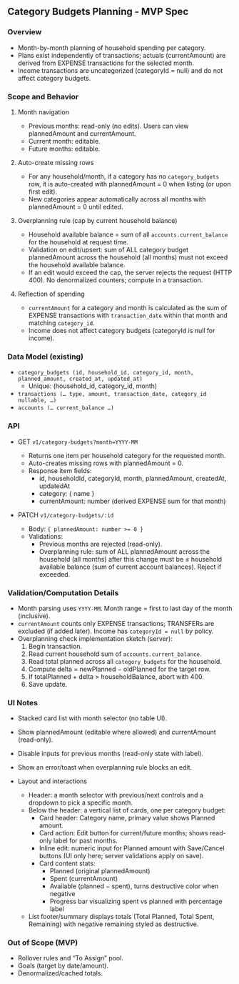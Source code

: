 ## Category Budgets Planning - MVP Spec

### Overview

- Month-by-month planning of household spending per category.
- Plans exist independently of transactions; actuals (currentAmount) are derived from EXPENSE transactions for the selected month.
- Income transactions are uncategorized (categoryId = null) and do not affect category budgets.

### Scope and Behavior

1. Month navigation
   - Previous months: read-only (no edits). Users can view plannedAmount and currentAmount.
   - Current month: editable.
   - Future months: editable.

2. Auto-create missing rows
   - For any household/month, if a category has no `category_budgets` row, it is auto-created with plannedAmount = 0 when listing (or upon first edit).
   - New categories appear automatically across all months with plannedAmount = 0 until edited.

3. Overplanning rule (cap by current household balance)
   - Household available balance = sum of all `accounts.current_balance` for the household at request time.
   - Validation on edit/upsert: sum of ALL category budget plannedAmount across the household (all months) must not exceed the household available balance.
   - If an edit would exceed the cap, the server rejects the request (HTTP 400). No denormalized counters; compute in a transaction.

4. Reflection of spending
   - `currentAmount` for a category and month is calculated as the sum of EXPENSE transactions with `transaction_date` within that month and matching `category_id`.
   - Income does not affect category budgets (categoryId is null for income).

### Data Model (existing)

- `category_budgets (id, household_id, category_id, month, planned_amount, created_at, updated_at)`
  - Unique: (household_id, category_id, month)
- `transactions (… type, amount, transaction_date, category_id nullable, …)`
- `accounts (… current_balance …)`

### API

- GET `v1/category-budgets?month=YYYY-MM`
  - Returns one item per household category for the requested month.
  - Auto-creates missing rows with plannedAmount = 0.
  - Response item fields:
    - id, householdId, categoryId, month, plannedAmount, createdAt, updatedAt
    - category: { name }
    - currentAmount: number (derived EXPENSE sum for that month)

- PATCH `v1/category-budgets/:id`
  - Body: `{ plannedAmount: number >= 0 }`
  - Validations:
    - Previous months are rejected (read-only).
    - Overplanning rule: sum of ALL plannedAmount across the household (all months) after this change must be ≤ household available balance (sum of current account balances). Reject if exceeded.

### Validation/Computation Details

- Month parsing uses `YYYY-MM`. Month range = first to last day of the month (inclusive).
- `currentAmount` counts only EXPENSE transactions; TRANSFERs are excluded (if added later). Income has `categoryId = null` by policy.
- Overplanning check implementation sketch (server):
  1. Begin transaction.
  2. Read current household sum of `accounts.current_balance`.
  3. Read total planned across all `category_budgets` for the household.
  4. Compute delta = newPlanned − oldPlanned for the target row.
  5. If totalPlanned + delta > householdBalance, abort with 400.
  6. Save update.

### UI Notes

- Stacked card list with month selector (no table UI).
- Show plannedAmount (editable where allowed) and currentAmount (read-only).
- Disable inputs for previous months (read-only state with label).
- Show an error/toast when overplanning rule blocks an edit.

- Layout and interactions
  - Header: a month selector with previous/next controls and a dropdown to pick a specific month.
  - Below the header: a vertical list of cards, one per category budget:
    - Card header: Category name, primary value shows Planned amount.
    - Card action: Edit button for current/future months; shows read-only label for past months.
    - Inline edit: numeric input for Planned amount with Save/Cancel buttons (UI only here; server validations apply on save).
    - Card content stats:
      - Planned (original plannedAmount)
      - Spent (currentAmount)
      - Available (planned − spent), turns destructive color when negative
      - Progress bar visualizing spent vs planned with percentage label
  - List footer/summary displays totals (Total Planned, Total Spent, Remaining) with negative remaining styled as destructive.

### Out of Scope (MVP)

- Rollover rules and “To Assign” pool.
- Goals (target by date/amount).
- Denormalized/cached totals.
